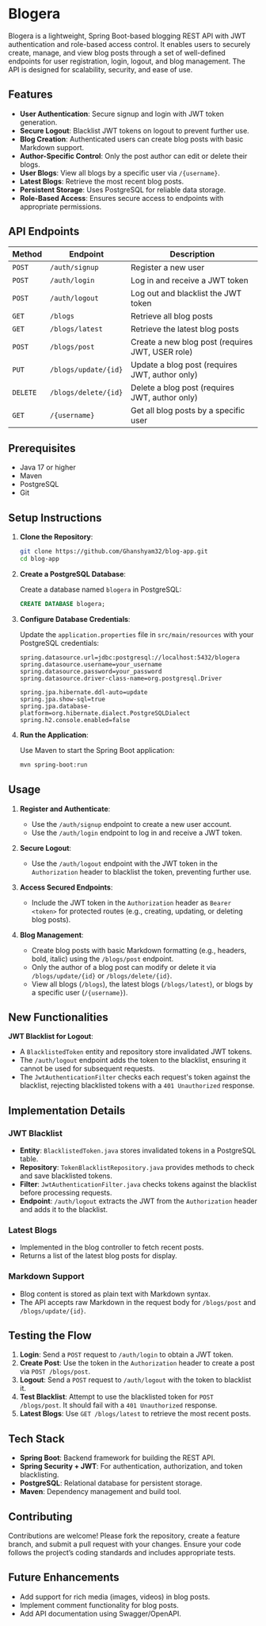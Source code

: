 # Blogera

Blogera is a lightweight, Spring Boot-based blogging REST API with JWT authentication and role-based access control. It enables users to securely create, manage, and view blog posts through a set of well-defined endpoints for user registration, login, logout, and blog management. The API is designed for scalability, security, and ease of use.

## Features

- **User Authentication**: Secure signup and login with JWT token generation.
- **Secure Logout**: Blacklist JWT tokens on logout to prevent further use.
- **Blog Creation**: Authenticated users can create blog posts with basic Markdown support.
- **Author-Specific Control**: Only the post author can edit or delete their blogs.
- **User Blogs**: View all blogs by a specific user via `/{username}`.
- **Latest Blogs**: Retrieve the most recent blog posts.
- **Persistent Storage**: Uses PostgreSQL for reliable data storage.
- **Role-Based Access**: Ensures secure access to endpoints with appropriate permissions.

## API Endpoints

| Method | Endpoint                     | Description                                         |
|--------|------------------------------|-----------------------------------------------------|
| `POST` | `/auth/signup`              | Register a new user                                 |
| `POST` | `/auth/login`               | Log in and receive a JWT token                     |
| `POST` | `/auth/logout`              | Log out and blacklist the JWT token                |
| `GET`  | `/blogs`                    | Retrieve all blog posts                            |
| `GET`  | `/blogs/latest`             | Retrieve the latest blog posts                     |
| `POST` | `/blogs/post`               | Create a new blog post (requires JWT, USER role)   |
| `PUT`  | `/blogs/update/{id}`        | Update a blog post (requires JWT, author only)     |
| `DELETE` | `/blogs/delete/{id}`        | Delete a blog post (requires JWT, author only)     |
| `GET`  | `/{username}`               | Get all blog posts by a specific user              |

## Prerequisites

- Java 17 or higher
- Maven
- PostgreSQL
- Git

## Setup Instructions

1. **Clone the Repository**:

   ```bash
   git clone https://github.com/Ghanshyam32/blog-app.git
   cd blog-app
   ```

2. **Create a PostgreSQL Database**:

   Create a database named `blogera` in PostgreSQL:

   ```sql
   CREATE DATABASE blogera;
   ```

3. **Configure Database Credentials**:

   Update the `application.properties` file in `src/main/resources` with your PostgreSQL credentials:

   ```properties
   spring.datasource.url=jdbc:postgresql://localhost:5432/blogera
   spring.datasource.username=your_username
   spring.datasource.password=your_password
   spring.datasource.driver-class-name=org.postgresql.Driver

   spring.jpa.hibernate.ddl-auto=update
   spring.jpa.show-sql=true
   spring.jpa.database-platform=org.hibernate.dialect.PostgreSQLDialect
   spring.h2.console.enabled=false
   ```

4. **Run the Application**:

   Use Maven to start the Spring Boot application:

   ```bash
   mvn spring-boot:run
   ```

## Usage

1. **Register and Authenticate**:
   - Use the `/auth/signup` endpoint to create a new user account.
   - Use the `/auth/login` endpoint to log in and receive a JWT token.

2. **Secure Logout**:
   - Use the `/auth/logout` endpoint with the JWT token in the `Authorization` header to blacklist the token, preventing further use.

3. **Access Secured Endpoints**:
   - Include the JWT token in the `Authorization` header as `Bearer <token>` for protected routes (e.g., creating, updating, or deleting blog posts).

4. **Blog Management**:
   - Create blog posts with basic Markdown formatting (e.g., headers, bold, italic) using the `/blogs/post` endpoint.
   - Only the author of a blog post can modify or delete it via `/blogs/update/{id}` or `/blogs/delete/{id}`.
   - View all blogs (`/blogs`), the latest blogs (`/blogs/latest`), or blogs by a specific user (`/{username}`).

## New Functionalities

**JWT Blacklist for Logout**:
   - A `BlacklistedToken` entity and repository store invalidated JWT tokens.
   - The `/auth/logout` endpoint adds the token to the blacklist, ensuring it cannot be used for subsequent requests.
   - The `JwtAuthenticationFilter` checks each request's token against the blacklist, rejecting blacklisted tokens with a `401 Unauthorized` response.

## Implementation Details

### JWT Blacklist
- **Entity**: `BlacklistedToken.java` stores invalidated tokens in a PostgreSQL table.
- **Repository**: `TokenBlacklistRepository.java` provides methods to check and save blacklisted tokens.
- **Filter**: `JwtAuthenticationFilter.java` checks tokens against the blacklist before processing requests.
- **Endpoint**: `/auth/logout` extracts the JWT from the `Authorization` header and adds it to the blacklist.

### Latest Blogs
- Implemented in the blog controller to fetch recent posts.
- Returns a list of the latest blog posts for display.

### Markdown Support
- Blog content is stored as plain text with Markdown syntax.
- The API accepts raw Markdown in the request body for `/blogs/post` and `/blogs/update/{id}`.

## Testing the Flow

1. **Login**: Send a `POST` request to `/auth/login` to obtain a JWT token.
2. **Create Post**: Use the token in the `Authorization` header to create a post via `POST /blogs/post`.
3. **Logout**: Send a `POST` request to `/auth/logout` with the token to blacklist it.
4. **Test Blacklist**: Attempt to use the blacklisted token for `POST /blogs/post`. It should fail with a `401 Unauthorized` response.
5. **Latest Blogs**: Use `GET /blogs/latest` to retrieve the most recent posts.

## Tech Stack

- **Spring Boot**: Backend framework for building the REST API.
- **Spring Security + JWT**: For authentication, authorization, and token blacklisting.
- **PostgreSQL**: Relational database for persistent storage.
- **Maven**: Dependency management and build tool.

## Contributing

Contributions are welcome! Please fork the repository, create a feature branch, and submit a pull request with your changes. Ensure your code follows the project’s coding standards and includes appropriate tests.

## Future Enhancements

- Add support for rich media (images, videos) in blog posts.
- Implement comment functionality for blog posts.
- Add API documentation using Swagger/OpenAPI.